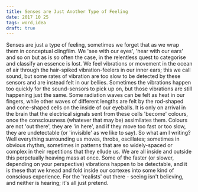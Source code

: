 ```yaml
---
title: Senses are Just Another Type of Feeling
date: 2017 10 25
tags: word,idea
draft: true
---
```


Senses are just a type of feeling, sometimes we forget that as we wrap them in conceptual clingfilm. We 'see with our eyes', 'hear with our ears' and so on but as is so often the case, in the relentless quest to categorise and classify an essence is lost. We feel vibrations or movement in the ocean of air through the hair-spiked vibration-feelers in our inner ears; this we call sound, but some rates of vibration are too slow to be detected by these sensors and are instead felt in our bellies. Sometimes the vibrations happen too quickly for the sound-sensors to pick up on, but those vibrations are still happening just the same. Some radiation waves can be felt as heat in our fingers, while other waves of different lengths are felt by the rod-shaped and cone-shaped cells on the inside of our eyeballs. It is only on arrival in the brain that the electrical signals sent from these cells 'become' colours, once the consciousness (whatever that may be) assimilates them. Colours are not 'out there', they are 'in here', and if they move too fast or too slow, they are undetectable (or 'invisible' as we like to say). So what am I writing? Well everything surrounding us moves, throbs, oscillates; sometimes in obvious rhythm, sometimes in patterns that are so widely-spaced or complex in their repetitions that they ellude us. We are all inside and outside this perpetually heaving mass at once. Some of the faster (or slower, depending on your perspective) vibrations happen to be detectable, and it is these that we knead and fold inside our cortexes into some kind of conscious experience. For the 'realists' out there - seeing isn't believing, and neither is hearing; it's all just pretend.
